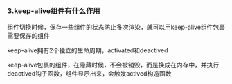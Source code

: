 ### 3.keep-alive组件有什么作用
组件切换时候，保存一些组件的状态防止多次渲染，就可以用keep-alive组件包裹需要保存的组件

keep-alive拥有2个独立的生命周期，activated和deactived

keep-alive包裹的组件，在隐藏时候，不会被销毁，而是换成在内存中，并执行deactived钩子函数，组件显示出来，会触发actived构造函数
